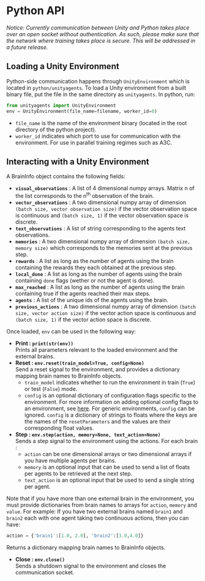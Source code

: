 # Python API

_Notice: Currently communication between Unity and Python takes place over an open socket without authentication. As such, please make sure that the network where training takes place is secure. This will be addressed in a future release._

## Loading a Unity Environment

Python-side communication happens through `UnityEnvironment` which is located in `python/unityagents`. To load a Unity environment from a built binary file, put the file in the same directory as `unityagents`. In python, run:


```python
from unityagents import UnityEnvironment
env = UnityEnvironment(file_name=filename, worker_id=0)
```

* `file_name` is the name of the environment binary (located in the root directory of the python project). 
* `worker_id` indicates which port to use for communication with the environment. For use in parallel training regimes such as A3C.

## Interacting with a Unity Environment

A BrainInfo object contains the following fields:

* **`visual_observations`** : A list of 4 dimensional numpy arrays. Matrix n of the list corresponds to the n<sup>th</sup> observation of the brain. 
* **`vector_observations`** : A two dimensional numpy array of dimension `(batch size, vector observation size)` if the vector observation space is continuous and `(batch size, 1)` if the vector observation space is discrete.
* **`text_observations`** : A list of string corresponding to the agents text observations.
* **`memories`** : A two dimensional numpy array of dimension `(batch size, memory size)` which corresponds to the memories sent at the previous step.
* **`rewards`** : A list as long as the number of agents using the brain containing the rewards they each obtained at the previous step. 
* **`local_done`** : A list as long as the number of agents using the brain containing  `done` flags (wether or not the agent is done). 
* **`max_reached`** : A list as long as the number of agents using the brain containing true if the agents reached their max steps.
* **`agents`** : A list of the unique ids of the agents using the brain.
* **`previous_actions`** : A two dimensional numpy array of dimension `(batch size, vector action size)` if the vector action space is continuous and `(batch size, 1)` if the vector action space is discrete.

Once loaded, `env` can be used in the following way:  
- **Print : `print(str(env))`**  
Prints all parameters relevant to the loaded environment and the external brains.  
- **Reset : `env.reset(train_model=True, config=None)`**  
Send a reset signal to the environment, and provides a dictionary mapping brain names to BrainInfo objects.  
    - `train_model` indicates whether to run the environment in train (`True`) or test (`False`) mode.
    - `config` is an optional dictionary of configuration flags specific to the environment. For more information on adding optional config flags to an environment, see [here](Making-a-new-Unity-Environment.md#implementing-yournameacademy). For generic environments, `config` can be ignored. `config` is a dictionary of strings to floats where the keys are the names of the `resetParameters` and the values are their corresponding float values.  
- **Step : `env.step(action, memory=None, text_action=None)`**  
Sends a step signal to the environment using the actions. For each brain : 
    - `action` can be one dimensional arrays or two dimensional arrays if you have multiple agents per brains.
    - `memory` is an optional input that can be used to send a list of floats per agents to be retrieved at the next step.
    - `text_action` is an optional input that be used to send a single string per agent.

Note that if you have more than one external brain in the environment, you must provide dictionaries from brain names to arrays for `action`, `memory` and `value`. For example: If you have two external brains named `brain1` and `brain2` each with one agent taking two continuous actions, then you can have:
```python
action = {'brain1':[1.0, 2.0], 'brain2':[3.0,4.0]}
```

Returns a dictionary mapping brain names to BrainInfo objects.  
- **Close : `env.close()`**  
Sends a shutdown signal to the environment and closes the communication socket.

